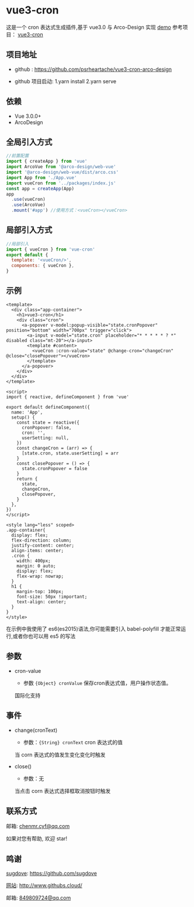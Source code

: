 # vue3-cron

这是一个 cron 表达式生成插件,基于 vue3.0 与 Arco-Design 实现
[demo](https://github.com/psrheartache/vue3-cron-arco-design/)
参考项目：
[vue3-cron](https://github.com/sugdove/vue3-cron)

## 项目地址

- github : https://github.com/psrheartache/vue3-cron-arco-design

- github 项目启动: 1.yarn install 2.yarn serve

## 依赖

- Vue 3.0.0+
- ArcoDesign

## 全局引入方式

```javascript
//前置配置
import { createApp } from 'vue'
import ArcoVue from '@arco-design/web-vue'
import '@arco-design/web-vue/dist/arco.css'
import App from './App.vue'
import vueCron from '../packages/index.js'
const app = createApp(App)
app
  .use(vueCron)
  .use(ArcoVue)
  .mount('#app') //使用方式：<vueCron></vueCron>
```

## 局部引入方式

```javascript
//局部引入
import { vueCron } from 'vue-cron'
export default {
  template: '<vueCron/>',
  components: { vueCron },
}
```

## 示例

```vue
<template>
  <div class="app-container">
    <h1>vue3-cron</h1>
    <div class="cron">
      <a-popover v-model:popup-visible="state.cronPopover" position="bottom" width="700px" trigger="click">
        <a-input v-model="state.cron" placeholder="* * * * * ? *" disabled class="mt-20"></a-input>
        <template #content>
          <vueCron :cron-value="state" @change-cron="changeCron" @close="closePopover"></vueCron>
        </template>
      </a-popover>
    </div>
  </div>
</template>

<script>
import { reactive, defineComponent } from 'vue'

export default defineComponent({
  name: 'App',
  setup() {
    const state = reactive({
      cronPopover: false,
      cron: '',
      userSetting: null,
    })
    const changeCron = (arr) => {
      [state.cron, state.userSetting] = arr
    }
    const closePopover = () => {
      state.cronPopover = false
    }
    return {
      state,
      changeCron,
      closePopover,
    }
  },
})
</script>

<style lang="less" scoped>
.app-container{
  display: flex;
  flex-direction: column;
  justify-content: center;
  align-items: center;
  .cron {
    width: 400px;
    margin: 0 auto;
    display: flex;
    flex-wrap: nowrap;
  }
  h1 {
    margin-top: 100px;
    font-size: 50px !important;
    text-align: center;
  }
}
</style>
```

在示例中我使用了 es6(es2015)语法,你可能需要引入 babel-polyfill 才能正常运行,或者你也可以用 es5 的写法

## 参数

- cron-value

  - 参数 `{Object} cronValue` 保存cron表达式值，用户操作状态值。

  国际化支持

## 事件

- change(cronText)

  - 参数：`{String} cronText` cron 表达式的值

  当 corn 表达式的值发生变化变化时触发

- close()

  - 参数：无

  当点击 corn 表达式选择框取消按钮时触发

## 联系方式

邮箱: chenmr.cyf@qq.com

如果对您有帮助, 欢迎 star!

## 鸣谢
[sugdove](https://github.com/sugdove): https://github.com/sugdove

[网站](http://www.githubs.cloud/): http://www.githubs.cloud/

邮箱: 849809724@qq.com

